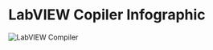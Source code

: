 # LabVIEW Copiler Infographic

![LabVIEW Compiler](https://github.com/bienieck/LabVIEWCopilerInfographic/blob/master/LabVIEW%20Compiler.png)
